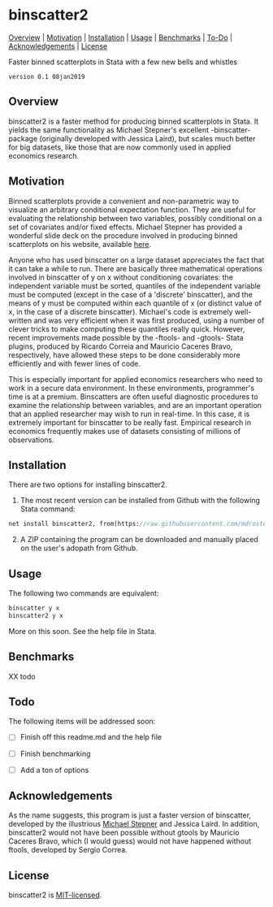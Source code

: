 
binscatter2
=================================

[Overview](#overview)
| [Motivation](#motivation)
| [Installation](#installation)
| [Usage](#usage)
| [Benchmarks](#benchmarks)
| [To-Do](#todo)
| [Acknowledgements](#acknowledgements)
| [License](#license)

Faster binned scatterplots in Stata with a few new bells and whistles

`version 0.1 08jan2019`


Overview
---------------------------------

binscatter2 is a faster method for producing binned scatterplots in Stata. It yields the same functionality as Michael Stepner's excellent -binscatter- package (originally developed with Jessica Laird), but scales much better for big datasets, like those that are now commonly used in applied economics research.

Motivation
---------------------------------

Binned scatterplots provide a convenient and non-parametric way to visualize an arbitrary conditional expectation function. They are useful for evaluating the relationship between two variables, possibly conditional on a set of covariates and/or fixed effects. Michael Stepner has provided a wonderful slide deck on the procedure involved in producing binned scatterplots on his website, available [here](https://michaelstepner.com/binscatter/binscatter-StataConference2014.pdf). 

Anyone who has used binscatter on a large dataset appreciates the fact that it can take a while to run. There are basically three mathematical operations involved in binscatter of y on x without conditioning covariates: the independent variable must be sorted, quantiles of the independent variable must be computed (except in the case of a 'discrete' binscatter), and the means of y must be computed within each quantile of x (or distinct value of x, in the case of a discrete binscatter). Michael's code is extremely well-written and was very efficient when it was first produced, using a number of clever tricks to make computing these quantiles really quick. However, recent improvements made possible by the -ftools- and -gtools- Stata plugins, produced by Ricardo Correia and Mauricio Caceres Bravo, respectively, have allowed these steps to be done considerably more efficiently and with fewer lines of code. 

This is especially important for applied economics researchers who need to work in a secure data environment. In these environments, programmer's time is at a premium. Binscatters are often useful diagnostic procedures to examine the relationship between variables, and are an important operation that an applied researcher may wish to run in real-time. In this case, it is extremely important for binscatter to be really fast. Empirical research in economics frequently makes use of datasets consisting of millions of observations. 


Installation
---------------------------------

There are two options for installing binscatter2.

1. The most recent version can be installed from Github with the following Stata command:

```stata
net install binscatter2, from(https://raw.githubusercontent.com/mdroste/stata-binscatter2/master/)
```

2. A ZIP containing the program can be downloaded and manually placed on the user's adopath from Github.


Usage
---------------------------------

The following two commands are equivalent:

```stata
binscatter y x
binscatter2 y x
```

More on this soon. See the help file in Stata.


Benchmarks
---------------------------------

XX todo
  
Todo
---------------------------------

The following items will be addressed soon:

- [ ] Finish off this readme.md and the help file
- [ ] Finish benchmarking
- [ ] Add a ton of options


Acknowledgements
---------------------------------

As the name suggests, this program is just a faster version of binscatter, developed by the illustrious [Michael Stepner](https://github.com/michaelstepner) and Jessica Laird. In addition, binscatter2 would not have been possible without gtools by Mauricio Caceres Bravo, which (I would guess) would not have happened without ftools, developed by Sergio Correa.


License
---------------------------------

binscatter2 is [MIT-licensed](https://github.com/mdroste/stata-binscatter2/blob/master/LICENSE).
